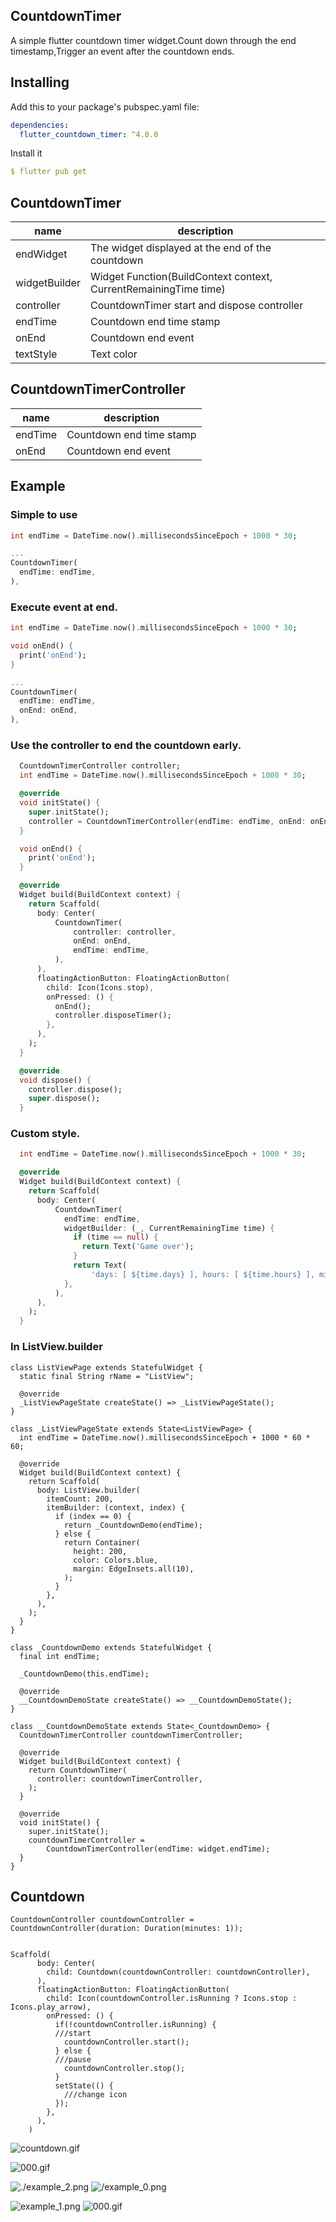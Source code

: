 ## CountdownTimer
A simple flutter countdown timer widget.Count down through the end timestamp,Trigger an event after the countdown ends.

## Installing
Add this to your package's pubspec.yaml file:
```yaml
dependencies:
  flutter_countdown_timer: ^4.0.0
```
Install it
```yaml
$ flutter pub get
```
## CountdownTimer
| name                      | description                                                                                                                                                            |
| ------------------------- | ----------------------------------------------------------------- |
| endWidget               | The widget displayed at the end of the countdown                  |
| widgetBuilder             | Widget Function(BuildContext context, CurrentRemainingTime time)  |
| controller               | CountdownTimer start and dispose controller                       |
| endTime               | Countdown end time stamp                        |
| onEnd                     | Countdown end event                        |
| textStyle                     | Text color                        |

## CountdownTimerController
| name                      | description                                                                                                                                                            |
| ------------------------- | ----------------------------------------------------------------- |
| endTime                   | Countdown end time stamp                                          |
| onEnd                     | Countdown end event                                               |


## Example
### Simple to use
```dart
int endTime = DateTime.now().millisecondsSinceEpoch + 1000 * 30;

...
CountdownTimer(
  endTime: endTime,
),
```
### Execute event at end.
```dart
int endTime = DateTime.now().millisecondsSinceEpoch + 1000 * 30;

void onEnd() {
  print('onEnd');
}

...
CountdownTimer(
  endTime: endTime,
  onEnd: onEnd,
),
```
### Use the controller to end the countdown early.
```dart
  CountdownTimerController controller;
  int endTime = DateTime.now().millisecondsSinceEpoch + 1000 * 30;

  @override
  void initState() {
    super.initState();
    controller = CountdownTimerController(endTime: endTime, onEnd: onEnd);
  }

  void onEnd() {
    print('onEnd');
  }

  @override
  Widget build(BuildContext context) {
    return Scaffold(
      body: Center(
          CountdownTimer(
              controller: controller,
              onEnd: onEnd,
              endTime: endTime,
          ),
      ),
      floatingActionButton: FloatingActionButton(
        child: Icon(Icons.stop),
        onPressed: () {
          onEnd();
          controller.disposeTimer();
        },
      ),
    );
  }

  @override
  void dispose() {
    controller.dispose();
    super.dispose();
  }
```
### Custom style.
```dart
  int endTime = DateTime.now().millisecondsSinceEpoch + 1000 * 30;

  @override
  Widget build(BuildContext context) {
    return Scaffold(
      body: Center(
          CountdownTimer(
            endTime: endTime,
            widgetBuilder: (_, CurrentRemainingTime time) {
              if (time == null) {
                return Text('Game over');
              }
              return Text(
                  'days: [ ${time.days} ], hours: [ ${time.hours} ], min: [ ${time.min} ], sec: [ ${time.sec} ]');
            },
          ),
      ),
    );
  }
```
### In ListView.builder
```
class ListViewPage extends StatefulWidget {
  static final String rName = "ListView";

  @override
  _ListViewPageState createState() => _ListViewPageState();
}

class _ListViewPageState extends State<ListViewPage> {
  int endTime = DateTime.now().millisecondsSinceEpoch + 1000 * 60 * 60;

  @override
  Widget build(BuildContext context) {
    return Scaffold(
      body: ListView.builder(
        itemCount: 200,
        itemBuilder: (context, index) {
          if (index == 0) {
            return _CountdownDemo(endTime);
          } else {
            return Container(
              height: 200,
              color: Colors.blue,
              margin: EdgeInsets.all(10),
            );
          }
        },
      ),
    );
  }
}

class _CountdownDemo extends StatefulWidget {
  final int endTime;

  _CountdownDemo(this.endTime);

  @override
  __CountdownDemoState createState() => __CountdownDemoState();
}

class __CountdownDemoState extends State<_CountdownDemo> {
  CountdownTimerController countdownTimerController;

  @override
  Widget build(BuildContext context) {
    return CountdownTimer(
      controller: countdownTimerController,
    );
  }

  @override
  void initState() {
    super.initState();
    countdownTimerController =
        CountdownTimerController(endTime: widget.endTime);
  }
}
```
## Countdown
```
CountdownController countdownController = CountdownController(duration: Duration(minutes: 1));


Scaffold(
      body: Center(
        child: Countdown(countdownController: countdownController),
      ),
      floatingActionButton: FloatingActionButton(
        child: Icon(countdownController.isRunning ? Icons.stop : Icons.play_arrow),
        onPressed: () {
          if(!countdownController.isRunning) {
          ///start
            countdownController.start();
          } else {
          ///pause
            countdownController.stop();
          }
          setState(() {
            ///change icon
          });
        },
      ),
    )
```
![countdown.gif](https://github.com/wuweijian1997/FlutterCountdownTimer/blob/master/example/countdown.gif)

![000.gif](https://github.com/wuweijian1997/FlutterCountdownTimer/blob/master/example/001.gif)

![./example_2.png](https://github.com/wuweijian1997/FlutterCountdownTimer/blob/master/example/example_2.jpg)
![/example_0.png](https://github.com/wuweijian1997/FlutterCountdownTimer/blob/master/example/example_0.jpg)

![example_1.png](https://github.com/wuweijian1997/FlutterCountdownTimer/blob/master/example/example_1.jpg)
![000.gif](https://github.com/wuweijian1997/FlutterCountdownTimer/blob/master/example/000.gif)

